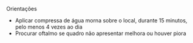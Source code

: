 Orientações
- Aplicar compressa de água morna sobre o local, durante 15 minutos, pelo menos 4 vezes ao dia
- Procurar oftalmo se quadro não apresentar melhora ou houver piora